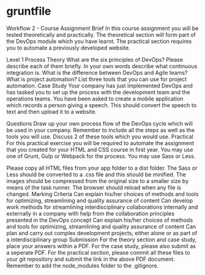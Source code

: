 # gruntfile
Workflow 2 - Course Assignment
Brief
In this course assignment you will be tested theoretically and practically. The theoretical section will form part of the DevOps module which you have learnt. The practical section requires you to automate a previously developed website.

Level 1 Process
Theory
What are the six principles of DevOps? Please describe each of them briefly.
In your own words describe what continuous integration is.
What is the difference between DevOps and Agile teams?
What is project automation?
List three tools that you can use for project automation.
Case Study
Your company has just implemented DevOps and has tasked you to set up the process with the development team and the operations teams. You have been asked to create a mobile application which records a person giving a speech. This should convert the speech to text and then upload it to a website.

Questions
Draw up your own process flow of the DevOps cycle which will be used in your company. Remember to include all the steps as well as the tools you will use.
Discuss 2 of these tools which you would use.
Practical
For this practical exercise you will be required to automate the assignment that you created for your HTML and CSS course in first year. You may use one of Grunt, Gulp or Webpack for the process. You may use Sass or Less.

Please copy all HTML files from your app folder to a dist folder.
The Sass or Less should be converted to a .css file and this should be minified.
The images should be compressed from the original size to a smaller size by means of the task runner.
The browser should reload when any file is changed.
Marking Criteria
Can explain his/her choices of methods and tools for optimizing, streamlining and quality assurance of content
Can develop work methods for streamlining interdisciplinary collaborations internally and externally in a company with help from the collaboration principles presented in the DevOps concept
Can explain his/her choices of methods and tools for optimizing, streamlining and quality assurance of content
Can plan and carry out complex development projects, either alone or as part of a interdisciplinary group
Submission
For the theory section and case study, place your answers within a PDF.
For the case study, please also submit as a seperate PDF.
For the practical section, please commit all these files to your git repository and submit the link in the above PDF document. Remember to add the node_modules folder to the .gitignore.
